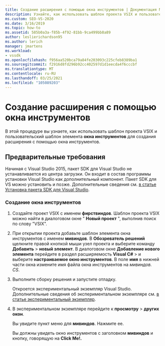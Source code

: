 ```yaml
---
title: Создание расширения с помощью окна инструментов | Документация Майкрософт
description: Узнайте, как использовать шаблон проекта VSIX и пользовательский шаблон элемента окна инструментов для создания расширения с помощью окна инструментов.
ms.custom: SEO-VS-2020
ms.date: 3/16/2019
ms.topic: how-to
ms.assetid: 585b0a3a-f85b-4f92-81bb-9ca499bb8a89
author: leslierichardson95
ms.author: lerich
manager: jmartens
ms.workload:
- vssdk
ms.openlocfilehash: f956aa520bca79a84fe203093c225cfeb8389ba1
ms.sourcegitcommit: f2916d8fd296b92cc402597d1d1eecda4f6cccbf
ms.translationtype: MT
ms.contentlocale: ru-RU
ms.lasthandoff: 03/25/2021
ms.locfileid: "105089203"
---
```

# <a name="create-an-extension-with-a-tool-window"></a>Создание расширения с помощью окна инструментов

В этой процедуре вы узнаете, как использовать шаблон проекта VSIX и пользовательский шаблон элемента **окна инструментов** для создания расширения с помощью окна инструментов.

## <a name="prerequisites"></a>Предварительные требования

 Начиная с Visual Studio 2015, пакет SDK для Visual Studio не устанавливается из центра загрузки. Он входит в состав программы установки Visual Studio как дополнительный компонент. Пакет SDK для VS можно установить и позже. Дополнительные сведения см. [в статье Установка пакета SDK для Visual Studio](../extensibility/installing-the-visual-studio-sdk.md).

### <a name="create-a-tool-window"></a>Создание окна инструментов

1. Создайте проект VSIX с именем **фирствиндов**. Шаблон проекта VSIX можно найти в диалоговом окне " **Новый проект** ", выполнив поиск по слову "VSIX".

2. При открытии проекта добавьте шаблон элемента окна инструментов с именем **мивиндов**. В **Обозреватель решений** щелкните правой кнопкой мыши узел проекта и выберите команду **Добавить**  >  **новый элемент**. В диалоговом окне **Добавление нового элемента** перейдите в раздел расширяемость **Visual C#**  >   и выберите **настраиваемое окно инструментов**. В поле **имя** в нижней части окна измените имя файла окна инструментов на *мивиндов. CS*.

3. Выполните сборку решения и запустите отладку.

   Откроется экспериментальный экземпляр Visual Studio. Дополнительные сведения об экспериментальном экземпляре см. [в статье экспериментальный экземпляр](../extensibility/the-experimental-instance.md).

4. В экспериментальном экземпляре перейдите к **просмотру**  >  **других окон**.

   Вы увидите пункт меню для **мивиндов**. Нажмите ее.

   Вы должны увидеть окно инструментов с заголовком **мивиндов** и кнопку, говорящую на **Click Me!.**
